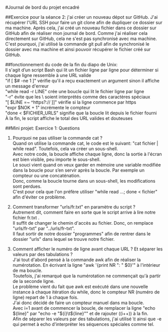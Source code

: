 #Journal de bord du projet encadré

##Exercice pour la séance 2: j'ai créer un nouveau dépot sur GitHub. J'ai récupérer l'URL SSH pour faire un git clone afin de dupliquer ce dossier sur ma machine. Après cela, j'ai créé un nouveau fichier dans ce dossier sur GitHub afin de réaliser mon journal de bord. Comme j'ai réaliser cela directement sur GitHub, cela ne s'est pas synchronisé avec ma machine. C'est pourquoi, j'ai utilisé la commande git pull afin de synchronisé le dossier avec ma machine et ainsi pouvoir récupérer le fichier créé sur GitHub.

##fonctionnement du code de la fin du diapo de Unix:  
Il s'agit d’un script Bash qui lit un fichier ligne par ligne pour déterminer si chaque ligne ressemble à une URL valide  
"if [ $# -ne 1 ]" vérifie qu'il a reçu exactement un argument sinon il affiche un message d'erreur  
"while read -r LINE" crée une boucle qui lit le fichier ligne par ligne  
"-r" évite que les \ soient interprétés comme des caractères spéciaux  
"[ $LINE =~ ^https?:// ]]" vérifie si la ligne commence par https  
"expr $NOK + 1" incrémente le compteur  
"done < $FICHIER_URLS" signifie que la boucle lit depuis le fichier fourni  
À la fin, le script affiche le total des URL valides et douteuses

##Mini projet: Exercice 1: Questions  
  
1) Pourquoi ne pas utiliser la commande cat ?  
Quand on utilise la commande cat, le code est le suivant: "cat fichier | while read". Toutefois, cela va créer un sous-shell.  
Avec notre code, la boucle affiche chaque ligne, donc la sortie à l'écran est bien visible, peu importe le sous-shell.  
Le souci vient quand on veux garder en mémoire une variable modifiée dans la boucle pour s’en servir après la boucle. Par exemple un compteur ou une concaténation.  
Donc, comme la boucle tourne dans un sous-shell, les modifications sont perdues.  
C'est pour cela que l'on préfère utiliser "while read ...; done < fichier" afin d'éviter ce problème.  
  
2) Comment transformer "urls/fr.txt" en paramètre du script ?  
Autrement dit, comment faire en sorte que le script arrive à lire notre fichier fr.txt .  
Il suffit de changer le chemin d'accès au fichier. Donc, on remplace "urls/fr-txt" par "../urls/fr-txt".  
Il faut sortir de notre dossier "programmes" afin de rentrer dans le dossier "urls" dans lequel se trouve notre fichier.  
  
3) Comment afficher le numéro de ligne avant chaque URL ? Et séparer les valeurs par des tabulations ?  
J'ai tout d'abord pensé à la commande awk afin de réaliser la numérotation. En écrivant la ligne "awk '{print NR ": " $0}'" à l'intérieur de ma boucle.  
Toutefois, j'ai remarqué que la numérotation ne commençait qu'à partir de la seconde ligne.  
Le problème vient du fait que awk est exécuté dans une nouvelle instance à chaque itération du while, donc le compteur NR (numéro de ligne) repart de 1 à chaque fois.  
J'ai donc décidé de faire un compteur manuel dans ma boucle.  
Avec i=1 avant de commencer la boucle, de remplacer la ligne "echo ${line}" par "echo -e "${i}\t${line}"" et de rajouter ((i++)) à la fin.  
Afin de séparer les valeurs par des tabulations, j'ai utilisé \t ainsi que -e qui permet à echo d'interpréter les séquences spéciales comme tel.  
